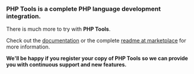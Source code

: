 ### **PHP Tools** is a complete PHP language development integration.

There is much more to try with **PHP Tools**.

Check out the [documentation](https://docs.devsense.com/vscode) or the complete [readme at marketplace](https://marketplace.visualstudio.com/items?itemName=DEVSENSE.phptools-vscode) for more information.

**We'll be happy if you register your copy of PHP Tools so we can provide you with continuous support and new features.**
